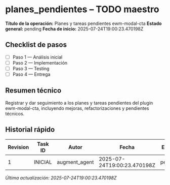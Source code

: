 # planes_pendientes – TODO maestro

**Título de la operación:** Planes y tareas pendientes ewm-modal-cta
**Estado general:** pending
**Fecha de inicio:** 2025-07-24T19:00:23.470198Z

## Checklist de pasos
- [ ] Paso 1 — Análisis inicial
- [ ] Paso 2 — Implementación
- [ ] Paso 3 — Testing
- [ ] Paso 4 — Entrega

## Resumen técnico
Registrar y dar seguimiento a los planes y tareas pendientes del plugin ewm-modal-cta, incluyendo mejoras, refactorizaciones y pendientes técnicos.

## Historial rápido
| Revision | Task ID | Autor | Fecha | Estado |
|----------|---------|-------|-------|--------|
| 1 | INICIAL | augment_agent | 2025-07-24T19:00:23.470198Z | pending |

*Última actualización: 2025-07-24T19:00:23.470198Z*
